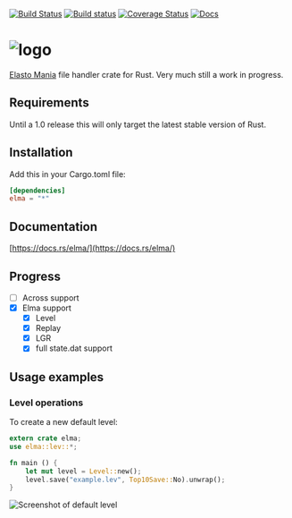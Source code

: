 [![Build Status](https://travis-ci.org/elmadev/elma-rust.svg?branch=master)](https://travis-ci.org/elmadev/elma-rust) [![Build status](https://ci.appveyor.com/api/projects/status/0mqnblvhjwlyltkn/branch/master?svg=true)](https://ci.appveyor.com/project/hexjelly/elma-rust/branch/master) [![Coverage Status](https://coveralls.io/repos/github/elmadev/elma-rust/badge.svg?branch=master)](https://coveralls.io/github/elmadev/elma-rust?branch=master) [![Docs](https://docs.rs/elma/badge.svg)](https://docs.rs/elma/)

# ![logo](http://i.imgur.com/4Pg7LyG.png)

[Elasto Mania](http://elmaonline.net/) file handler crate for Rust.
Very much still a work in progress.

## Requirements

Until a 1.0 release this will only target the latest stable version of Rust.

## Installation

Add this in your Cargo.toml file:

```toml
[dependencies]
elma = "*"
```

## Documentation

[https://docs.rs/elma/](https://docs.rs/elma/)

## Progress

-   [ ] Across support
-   [x] Elma support
    -   [x] Level
    -   [x] Replay
    -   [x] LGR
    -   [x] full state.dat support

## Usage examples

### Level operations

To create a new default level:

```rust
extern crate elma;
use elma::lev::*;

fn main () {
    let mut level = Level::new();
    level.save("example.lev", Top10Save::No).unwrap();
}
```

![Screenshot of default level](http://i.imgur.com/TGSo1h4.png)
